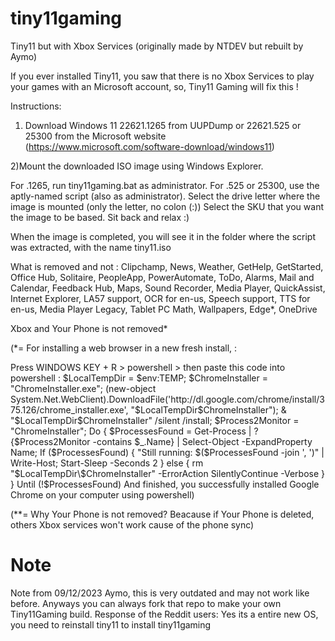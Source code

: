 # tiny11gaming
Tiny11 but with Xbox Services (originally made by NTDEV but rebuilt by Aymo)
 



If you ever installed Tiny11, you saw that there is no Xbox Services to play your games with an Microsoft account, so, Tiny11 Gaming will fix this !

Instructions:

1) Download Windows 11 22621.1265 from UUPDump or 22621.525 or 25300 from the Microsoft website (https://www.microsoft.com/software-download/windows11)

2)Mount the downloaded ISO image using Windows Explorer.

For .1265, run tiny11gaming.bat as administrator. For .525 or 25300, use the aptly-named script (also as administrator).
Select the drive letter where the image is mounted (only the letter, no colon (:))
Select the SKU that you want the image to be based.
Sit back and relax :)

When the image is completed, you will see it in the folder where the script was extracted, with the name tiny11.iso

What is removed and not :
Clipchamp, News, Weather, GetHelp, GetStarted, Office Hub, Solitaire, PeopleApp, PowerAutomate, ToDo, Alarms, Mail and Calendar, Feedback Hub, Maps, Sound Recorder, Media Player, QuickAssist, Internet Explorer, LA57 support, OCR for en-us, Speech support, TTS for en-us, Media Player Legacy, Tablet PC Math, Wallpapers, Edge*, OneDrive

Xbox and Your Phone is not removed*

(*= For installing a web browser in a new fresh install, :

Press WINDOWS KEY + R > powershell > then paste this code into powershell : 
$LocalTempDir = $env:TEMP; $ChromeInstaller = "ChromeInstaller.exe"; (new-object System.Net.WebClient).DownloadFile('http://dl.google.com/chrome/install/375.126/chrome_installer.exe', "$LocalTempDir\$ChromeInstaller"); & "$LocalTempDir\$ChromeInstaller" /silent /install; $Process2Monitor = "ChromeInstaller"; Do { $ProcessesFound = Get-Process | ?{$Process2Monitor -contains $_.Name} | Select-Object -ExpandProperty Name; If ($ProcessesFound) { "Still running: $($ProcessesFound -join ', ')" | Write-Host; Start-Sleep -Seconds 2 } else { rm "$LocalTempDir\$ChromeInstaller" -ErrorAction SilentlyContinue -Verbose } } Until (!$ProcessesFound)
And finished, you successfully installed Google Chrome on your computer using powershell)

(**= Why Your Phone is not removed?
     Beacause if Your Phone is deleted, others Xbox services won't work cause of the phone sync)

# Note
Note from 09/12/2023 Aymo, this is very outdated and may not work like before.
Anyways you can always fork that repo  to make your own Tiny11Gaming build.
Response of the Reddit users: Yes its a entire new OS, you need to reinstall tiny11 to install tiny11gaming



